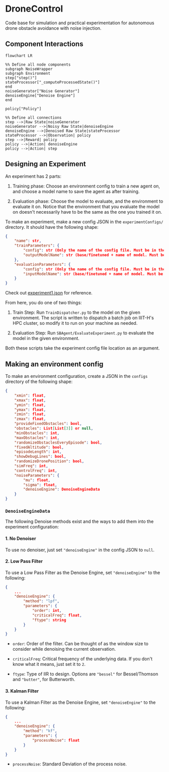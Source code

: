 # DroneControl

Code base for simulation and practical experimentation for autonomous drone obstacle avoidance with noise injection.

## Component Interactions

```mermaid
flowchart LR

%% Define all node components
subgraph NoiseWrapper
subgraph Environment
step["step()"]
stateProcessor["_computeProcessedState()"]
end
noiseGenerator["Noise Generator"]
denoiseEngine["Denoise Engine"]
end

policy["Policy"]

%% Define all connections
step -->|Raw State|noiseGenerator
noiseGenerator -->|Noisy Raw State|denoiseEngine
denoiseEngine -->|Denoised Raw State|stateProcessor
stateProcessor -->|Observation| policy
step -->|Reward| policy
policy -->|Action| denoiseEngine
policy -->|Action| step
```

## Designing an Experiment

An experiment has 2 parts:

1. Training phase: Choose an environment config to train a new agent on, and choose a model name to save the agent as after training.

2. Evaluation phase: Choose the model to evaluate, and the environment to evaluate it on. Notice that the environment that you evaluate the model on doesn't necessarily have to be the same as the one you trained it on.

To make an experiment, make a new config JSON in the `experimentConfigs/` directory. It should have the following shape:

```json
{
    "name": str,
    "trainParameters": {
        "config": str (Only the name of the config file. Must be in the configs directory),
        "outputModelName": str (base/finetuned + name of model. Must be in the SBAgent/models directory.)
    },
    "evaluationParameters": {
        "config": str (Only the name of the config file. Must be in the configs directory),
        "inputModelName": str (base/finetuned + name of model. Must be in the SBAgent/models directory.)
    }
}
```

Check out [experiment1.json](./experimentConfigs/experiment1.json) for reference.

From here, you do one of two things:

1. Train Step: Run `TrainDispatcher.py` to the model on the given environment. The script is written to dispatch a batch job on IIIT-H's HPC cluster, so modify it to run on your machine as needed.

2. Evaluation Step: Run `SBAgent/EvaluateExperiment.py` to evaluate the model in the given environment.

Both these scripts take the experiment config file location as an argument.

## Making an environment config

To make an environment configuration, create a JSON in the `configs` directory of the following shape:

```json
{
    "xmin": float,
    "xmax": float,
    "ymin": float,
    "ymax": float,
    "zmin": float,
    "zmax": float,
    "provideFixedObstacles": bool,
    "obstacles": List[List[3]] or null,
    "minObstacles": int,
    "maxObstacles": int,
    "randomizeObstaclesEveryEpisode": bool,
    "fixedAltitude": bool,
    "episodeLength": int,
    "showDebugLines": bool,
    "randomizeDronePosition": bool,
    "simFreq": int,
    "controlFreq": int,
    "noiseParameters": {
        "mu": float,
        "sigma": float,
        "denoiseEngine": DenoiseEngineData
    }
}
```
### `DenoiseEngineData`

The following Denoise methods exist and the ways to add them into the experiment configuration:

#### 1. No Denoiser

To use no denoiser, just set `"denoiseEngine"` in the config JSON to `null`.

#### 2. Low Pass Filter

To use a Low Pass Filter as the Denoise Engine, set `"denoiseEngine"` to the following:

```JSON
{
    ...
    "denoiseEngine": {
        "method": "lpf",
        "parameters": {
            "order": int,
            "criticalFreq": float,
            "ftype": string
        }
    }
}
```

* `order`: Order of the filter. Can be thought of as the window size to consider while denoising the current observation.

* `criticalFreq`: Critical frequency of the underlying data. If you don't know what it means, just set it to `2`.

* `ftype`: Type of IIR to design. Options are `"bessel"` for Bessel/Thomson and `"butter"`, for Butterworth.

#### 3. Kalman Filter

To use a Kalman Filter as the Denoise Engine, set `"denoiseEngine"` to the following:

```JSON
{
    ...
    "denoiseEngine": {
        "method": "kf",
        "parameters": {
            "processNoise": float
        }
    }
}
```

* `processNoise`: Standard Deviation of the process noise.